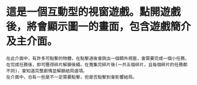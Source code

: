 # 這是一個互動型的視窗遊戲。點開遊戲後，將會顯示圖一的畫面，包含遊戲簡介及主介面。
    在此介面中，有許多可點擊的物體，在點擊過後會跳出一個額外視窗，會需要完成一個小任務，在完成任務後，即可獲得碎片解鎖後續。在蒐集完碎片後(一共五個碎片，且每個碎片的任務都不同)，會知道完整劇情並解鎖結局選項。
    在介面中，也有一些是不一定需要點擊，但是否點擊到會影響結局。
